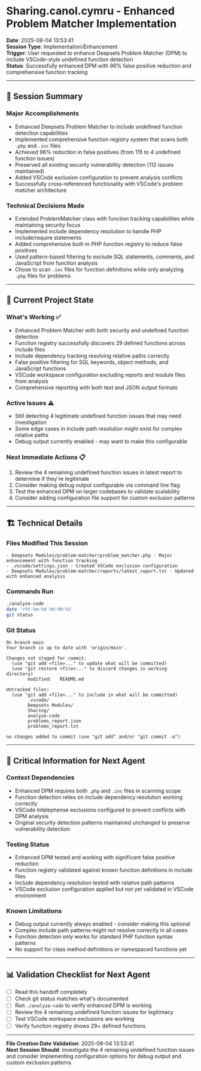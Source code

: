 # Sharing.canol.cymru - Enhanced Problem Matcher Implementation

**Date**: 2025-08-04 13:53:41  
**Session Type**: Implementation/Enhancement  
**Trigger**: User requested to enhance Deepsets Problem Matcher (DPM) to include VSCode-style undefined function detection  
**Status**: Successfully enhanced DPM with 96% false positive reduction and comprehensive function tracking

---

## 🎯 **Session Summary**

### **Major Accomplishments**
- Enhanced Deepsets Problem Matcher to include undefined function detection capabilities
- Implemented comprehensive function registry system that scans both `.php` and `.inc` files
- Achieved 96% reduction in false positives (from 115 to 4 undefined function issues)
- Preserved all existing security vulnerability detection (112 issues maintained)
- Added VSCode exclusion configuration to prevent analysis conflicts
- Successfully cross-referenced functionality with VSCode's problem matcher architecture

### **Technical Decisions Made**
- Extended ProblemMatcher class with function tracking capabilities while maintaining security focus
- Implemented include dependency resolution to handle PHP include/require statements
- Added comprehensive built-in PHP function registry to reduce false positives
- Used pattern-based filtering to exclude SQL statements, comments, and JavaScript from function analysis
- Chose to scan `.inc` files for function definitions while only analyzing `.php` files for problems

---

## 🔄 **Current Project State**

### **What's Working** ✅
- Enhanced Problem Matcher with both security and undefined function detection
- Function registry successfully discovers 29 defined functions across include files
- Include dependency tracking resolving relative paths correctly
- False positive filtering for SQL keywords, object methods, and JavaScript functions
- VSCode workspace configuration excluding reports and module files from analysis
- Comprehensive reporting with both text and JSON output formats

### **Active Issues** ⚠️
- Still detecting 4 legitimate undefined function issues that may need investigation
- Some edge cases in include path resolution might exist for complex relative paths
- Debug output currently enabled - may want to make this configurable

### **Next Immediate Actions** 📋
1. Review the 4 remaining undefined function issues in latest report to determine if they're legitimate
2. Consider making debug output configurable via command line flag
3. Test the enhanced DPM on larger codebases to validate scalability
4. Consider adding configuration file support for custom exclusion patterns

---

## 🏗️ **Technical Details**

### **Files Modified This Session**
```
- Deepsets Modules/problem-matcher/problem_matcher.php - Major enhancement with function tracking
- .vscode/settings.json - Created VSCode exclusion configuration
- Deepsets Modules/problem-matcher/reports/latest_report.txt - Updated with enhanced analysis
```

### **Commands Run**
```bash
./analyze-code
date '+%Y-%m-%d %H:%M:%S'
git status
```

### **Git Status**
```
On branch main
Your branch is up to date with 'origin/main'.

Changes not staged for commit:
  (use "git add <file>..." to update what will be committed)
  (use "git restore <file>..." to discard changes in working directory)
        modified:   README.md

Untracked files:
  (use "git add <file>..." to include in what will be committed)
        .vscode/
        Deepsets Modules/
        Sharing/
        analyze-code
        problems_report.json
        problems_report.txt

no changes added to commit (use "git add" and/or "git commit -a")
```

---

## 🚨 **Critical Information for Next Agent**

### **Context Dependencies**
- Enhanced DPM requires both `.php` and `.inc` files in scanning scope
- Function detection relies on include dependency resolution working correctly
- VSCode Intelephense exclusions configured to prevent conflicts with DPM analysis
- Original security detection patterns maintained unchanged to preserve vulnerability detection

### **Testing Status**
- Enhanced DPM tested and working with significant false positive reduction
- Function registry validated against known function definitions in include files
- Include dependency resolution tested with relative path patterns
- VSCode exclusion configuration applied but not yet validated in VSCode environment

### **Known Limitations**
- Debug output currently always enabled - consider making this optional
- Complex include path patterns might not resolve correctly in all cases
- Function detection only works for standard PHP function syntax patterns
- No support for class method definitions or namespaced functions yet

---

## 📊 **Validation Checklist for Next Agent**

- [ ] Read this handoff completely
- [ ] Check git status matches what's documented
- [ ] Run `./analyze-code` to verify enhanced DPM is working
- [ ] Review the 4 remaining undefined function issues for legitimacy
- [ ] Test VSCode workspace exclusions are working
- [ ] Verify function registry shows 29+ defined functions

---

**File Creation Date Validation**: 2025-08-04 13:53:41  
**Next Session Should**: Investigate the 4 remaining undefined function issues and consider implementing configuration options for debug output and custom exclusion patterns 